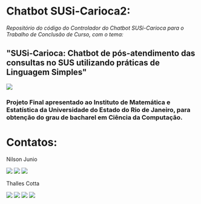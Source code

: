 # **Chatbot SUSi-Carioca2**: 
*Repositório do código do Controlador do Chatbot SUSi-Carioca para o Trabalho de Conclusão de Curso, com o tema:* 
## "SUSi-Carioca: Chatbot de pós-atendimento das consultas no SUS utilizando práticas de Linguagem Simples"

<img src="https://www.uerj.br/wp-content/uploads/2017/09/logo_uerj_pb.jpg" />
          

### Projeto Final apresentado ao Instituto de Matemática e Estatística da Universidade do Estado do Rio de Janeiro, para obtenção do grau de bacharel em Ciência da Computação.

# Contatos:

Nilson Junio
<div>
<a href="https://instagram.com/nilson.junio23" target="_blank"><img src="https://img.shields.io/badge/-Instagram-%23E4405F?style=for-the-badge&logo=instagram&logoColor=white" target="_blank"></a>
<a href = "mailto:nilsonj23@gmail.com"><img src="https://img.shields.io/badge/Gmail-D14836?style=for-the-badge&logo=gmail&logoColor=white" target="_blank"></a>
<a href="https://www.linkedin.com/in/nilson-junio/" target="_blank"><img src="https://img.shields.io/badge/-LinkedIn-%230077B5?style=for-the-badge&logo=linkedin&logoColor=white" target="_blank"></a>   
</div>

Thalles Cotta
<div>
<a href="https://instagram.com/thallescotta" target="_blank"><img src="https://img.shields.io/badge/-Instagram-%23E4405F?style=for-the-badge&logo=instagram&logoColor=white" target="_blank"></a>
<a href = "mailto:cfthalles@gmail.com   "><img src="https://img.shields.io/badge/Gmail-D14836?style=for-the-badge&logo=gmail&logoColor=white" target="_blank"></a>
<a href="https://www.linkedin.com/in/thallescotta/" target="_blank"><img src="https://img.shields.io/badge/-LinkedIn-%230077B5?style=for-the-badge&logo=linkedin&logoColor=white" target="_blank"></a>   
<a href="https://www.youtube.com/user/xthallescotta/" target="_blank"><img src="https://img.shields.io/badge/YouTube-FF0000?style=for-the-badge&logo=youtube&logoColor=white" target="_blank"></a>
</div>
